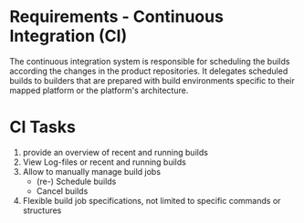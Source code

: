 # Requirements - Continuous Integration (CI)
The continuous integration system is responsible for scheduling the builds
according the changes in the product repositories. It delegates scheduled builds
to builders that are prepared with build environments specific to their mapped
platform or the platform's architecture.

# CI Tasks
1.  provide an overview of recent and running builds
1.  View Log-files or recent and running builds
1.  Allow to manually manage build jobs
    * (re-) Schedule builds
    * Cancel builds
1.  Flexible build job specifications, not limited to specific commands or
  structures
